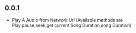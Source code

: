 ## 0.0.1

* Play A Audio from Network Url (Available methods are Play,pause,seek,get current Song Duration,song Duration)
